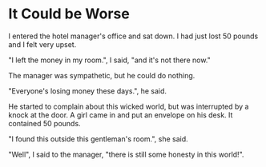 # It Could be Worse

I entered the hotel manager's office and sat down. I had just lost 50 pounds and I felt very upset.

"I left the money in my room.", I said, "and it's not there now."

The manager was sympathetic, but he could do nothing. 

"Everyone's losing money these days.", he said.

He started to complain about this wicked world, but was interrupted by a knock at the door. A girl came in and put an envelope on his desk. It contained 50 pounds. 

"I found this outside this gentleman's room.", she said.

"Well", I said to the manager, "there is still some honesty in this world!".